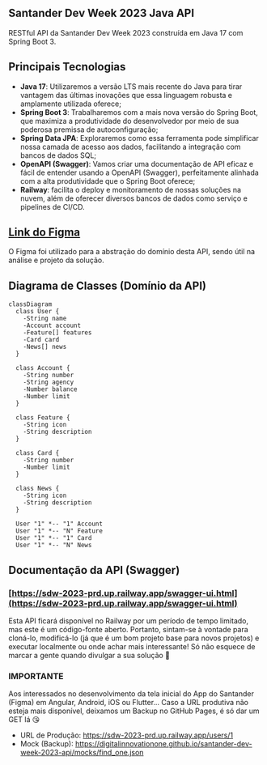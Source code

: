 ## Santander Dev Week 2023 Java API

RESTful API da Santander Dev Week 2023 construída em Java 17 com Spring Boot 3.

## Principais Tecnologias
 - **Java 17**: Utilizaremos a versão LTS mais recente do Java para tirar vantagem das últimas inovações que essa linguagem robusta e amplamente utilizada oferece;
 - **Spring Boot 3**: Trabalharemos com a mais nova versão do Spring Boot, que maximiza a produtividade do desenvolvedor por meio de sua poderosa premissa de autoconfiguração;
 - **Spring Data JPA**: Exploraremos como essa ferramenta pode simplificar nossa camada de acesso aos dados, facilitando a integração com bancos de dados SQL;
 - **OpenAPI (Swagger)**: Vamos criar uma documentação de API eficaz e fácil de entender usando a OpenAPI (Swagger), perfeitamente alinhada com a alta produtividade que o Spring Boot oferece;
 - **Railway**: facilita o deploy e monitoramento de nossas soluções na nuvem, além de oferecer diversos bancos de dados como serviço e pipelines de CI/CD.

## [Link do Figma](https://www.figma.com/file/0ZsjwjsYlYd3timxqMWlbj/SANTANDER---Projeto-Web%2FMobile?type=design&node-id=1421%3A432&mode=design&t=6dPQuerScEQH0zAn-1)

O Figma foi utilizado para a abstração do domínio desta API, sendo útil na análise e projeto da solução.

## Diagrama de Classes (Domínio da API)

```mermaid
classDiagram
  class User {
    -String name
    -Account account
    -Feature[] features
    -Card card
    -News[] news
  }

  class Account {
    -String number
    -String agency
    -Number balance
    -Number limit
  }

  class Feature {
    -String icon
    -String description
  }

  class Card {
    -String number
    -Number limit
  }

  class News {
    -String icon
    -String description
  }

  User "1" *-- "1" Account
  User "1" *-- "N" Feature
  User "1" *-- "1" Card
  User "1" *-- "N" News
```

## Documentação da API (Swagger)

### [https://sdw-2023-prd.up.railway.app/swagger-ui.html](https://sdw-2023-prd.up.railway.app/swagger-ui.html)

Esta API ficará disponível no Railway por um período de tempo limitado, mas este é um código-fonte aberto. Portanto, sintam-se à vontade para cloná-lo, modificá-lo (já que é um bom projeto base para novos projetos) e executar localmente ou onde achar mais interessante! Só não esquece de marcar a gente quando divulgar a sua solução 🥰

### IMPORTANTE

Aos interessados no desenvolvimento da tela inicial do App do Santander (Figma) em Angular, Android, iOS ou Flutter... Caso a URL produtiva não esteja mais disponível, deixamos um Backup no GitHub Pages, é só dar um GET lá 😘
- URL de Produção: https://sdw-2023-prd.up.railway.app/users/1
- Mock (Backup): https://digitalinnovationone.github.io/santander-dev-week-2023-api/mocks/find_one.json
